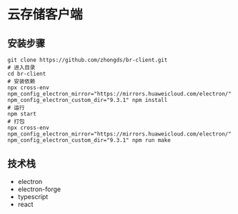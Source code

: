 # 云存储客户端

## 安装步骤

```shell script
git clone https://github.com/zhongds/br-client.git
# 进入目录
cd br-client
# 安装依赖
npx cross-env npm_config_electron_mirror="https://mirrors.huaweicloud.com/electron/" npm_config_electron_custom_dir="9.3.1" npm install
# 运行
npm start
# 打包
npx cross-env npm_config_electron_mirror="https://mirrors.huaweicloud.com/electron/" npm_config_electron_custom_dir="9.3.1" npm run make
```


## 技术栈

- electron
- electron-forge
- typescript
- react
